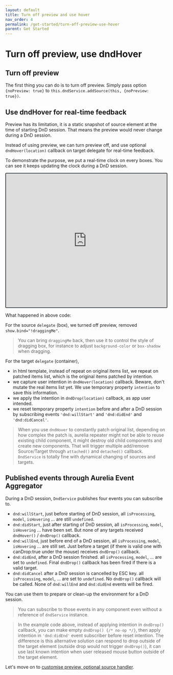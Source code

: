 ```yaml
---
layout: default
title: Turn off preview and use hover
nav_order: 4
permalink: /get-started/turn-off-preview-use-hover
parent: Get Started
---
```


# Turn off preview, use dndHover

## Turn off preview

The first thing you can do is to turn off preview. Simply pass option `{noPreview: true}` to `this.dndService.addSource(this, {noPreview: true})`.

## Use dndHover for real-time feedback

Preview has its limitation, it is a static snapshot of source element at the time of starting DnD session. That means the preview would never change during a DnD session.

Instead of using preview, we can turn preview off, and use optional `dndHover(location)` callback on target delegate for real-time feedback.

To demonstrate the purpose, we put a real-time clock on every boxes. You can see it keeps updating the clock during a DnD session.

<iframe style="width: 100%; height: 420px; border: 2px solid #343a40; border-radius: 3px;" loading="lazy" src="https://gist.dumber.app/?gist=c615285d86ccc35f54e8df7f54b36765&open=src%2Fbox.js&open=src%2Fbox.html&open=src%2Fcontainer.js&open=src%2Fcontainer.html"></iframe>

What happened in above code:

For the source `delegate` (box), we turned off preview, removed `show.bind="!draggingMe"`.

> You can bring `draggingMe` back, then use it to control the style of dragging box, for instance to adjust `background-color` or `box-shadow` when dragging.

For the target `delegate` (container),

* in html template, instead of repeat on original items list, we repeat on patched items list, which is the original items patched by intention.
* we capture user intention in `dndHover(location)` callback. Beware, don't mutate the real items list yet. We use temporary property `intention` to save this information.
* we apply the intention in `dndDrop(location)` callback, as app user intended.
* we reset temporary property `intention` before and after a DnD session by subscribing events `'dnd:willStart'` and `'dnd:didEnd'` and `'dnd:didCancel'`.

> When you use `dndHover` to constantly patch original list, depending on how complex the patch is, aurelia repeater might not be able to reuse existing child component, it might destroy old child components and create new components. That will trigger multiple add/remove Source/Target through `attached()` and `detached()` callback. `DndService` is totally fine with dynamical changing of sources and targets.

## Published events through Aurelia Event Aggregator

During a DnD session, `DndService` publishes four events you can subscribe to.

* `dnd:willStart`, just before starting of DnD session, all `isProcessing`, `model`, `isHovering` ... are still `undefined`.
* `dnd:didStart`, just after starting of DnD session, all `isProcessing`, `model`, `isHovering` ... have been set. But none of any targets received `dndHover()` / `dndDrop()` callback.
* `dnd:willEnd`, just before end of a DnD session, all `isProcessing`, `model`, `isHovering` ... are still set. Just before a target (if there is valid one with canDrop:true under the mouse) receives `dndDrop()` callback.
* `dnd:didEnd`, after a DnD session finished. all `isProcessing`, `model`, ... are set to `undefined`. Final `dndDrop()` callback has been fired if there is a valid target.
* `dnd:didCancel` after a DnD session is cancelled by ESC key. all `isProcessing`, `model`, ... are set to `undefined`. No `dndDrop()` callback will be called. None of `dnd:willEnd` and `dnd:didEnd` events will be fired.

You can use them to prepare or clean-up the environment for a DnD session.

> You can subscribe to those events in any component even without a reference of `dndService` instance.

> In the example code above, instead of applying intention in `dndDrop()` callback, you can make empty `dndDrop() {/* no-op */}`, then apply intention in `'dnd:didEnd'` event subscriber before reset intention. The difference is this alternative solution can respond to drop outside of the target element (outside drop would not trigger `dndDrop()`), it can use last known intention when user released mouse button outside of the target element.

Let's move on to [customise preview, optional source handler](./customise-preview-and-source-handler).
